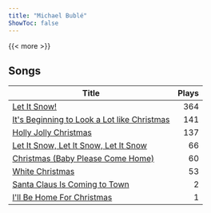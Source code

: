 ```yaml
---
title: "Michael Bublé"
ShowToc: false
---
```


{{< more >}}

## Songs
Title | Plays 
----- | -----: 
[Let It Snow!](/songs/let-it-snow) | 364
[It's Beginning to Look a Lot like Christmas](/songs/its-beginning-to-look-a-lot-like-christmas) | 141
[Holly Jolly Christmas](/songs/holly-jolly-christmas) | 137
[Let It Snow, Let It Snow, Let It Snow](/songs/let-it-snow-let-it-snow-let-it-snow) | 66
[Christmas (Baby Please Come Home)](/songs/christmas-baby-please-come-home) | 60
[White Christmas](/songs/white-christmas) | 53
[Santa Claus Is Coming to Town](/songs/santa-claus-is-coming-to-town) | 2
[I'll Be Home For Christmas](/songs/ill-be-home-for-christmas) | 1

